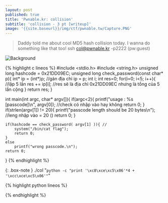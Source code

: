 ```yaml
---
layout: post
published: true
title: 'Pwnable.kr: collision'
subtitle: 'collision - 3 pt [writeup]'
image: '{{site.baseurl}}/img/ctf/pwnable.tw/Capture.PNG'
---
```

>Daddy told me about cool MD5 hash collision today.
I wanna do something like that too!
>ssh col@pwnable.kr -p2222 (pw:guest)

![Background]({{site.baseurl}}/img/ctf/Pwnable.kr/Pwnable.kr.PNG)


{% highlight c lineos %}
#include <stdio.h>
#include <string.h>
unsigned long hashcode = 0x21DD09EC;
unsigned long check_password(const char* p){
	int* ip = (int*)p;  //gán địa chỉ ip = p;
	int i;
	int res=0;
	for(i=0; i<5; i++){           //lặp 5 lần
		res += ip[i];   //res sẽ là địa chỉ 0x21DD09EC nhưng là tổng của 5 lần cộng
	}
	return res;
}

int main(int argc, char* argv[]){
	if(argc<2){
		printf("usage : %s [passcode]\n", argv[0]); //check có nhập vào hay không 
		return 0;
	}
	if(strlen(argv[1]) != 20){
		printf("passcode length should be 20 bytes\n"); //leng nhập vào = 20 ()
		return 0;
	}

	if(hashcode == check_password( argv[1] )){ //
		system("/bin/cat flag");    
		return 0;
	}
	else
		printf("wrong passcode.\n");
	return 0;
}
{% endhighlight %}


{: .box-note }
./col "`python -c "print '\xc8\xce\xc5\x06'*4 + '\xcc\xce\xc5\x06'"`"

{% highlight python lineos %}

{% endhighlight %}
